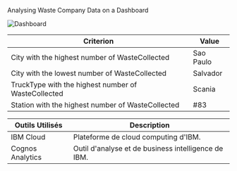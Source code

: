 Analysing Waste Company Data on a Dashboard 


![Dashboard](dashboard.png)


| Criterion                                      | Value           |
|-----------------------------------------------|-----------------|
| City with the highest number of WasteCollected| Sao Paulo       |
| City with the lowest number of WasteCollected | Salvador        |
| TruckType with the highest number of WasteCollected | Scania    |
| Station with the highest number of WasteCollected | #83            |





| Outils Utilisés | Description                                   |
|-----------------|-----------------------------------------------|
| IBM Cloud       | Plateforme de cloud computing d'IBM.         |
| Cognos Analytics| Outil d'analyse et de business intelligence de IBM. |



